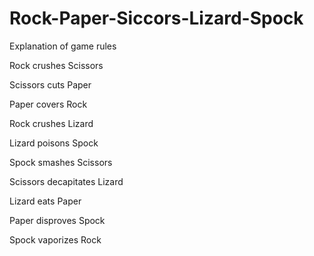 # Rock-Paper-Siccors-Lizard-Spock

Explanation of game rules

Rock crushes Scissors 

Scissors cuts Paper

Paper covers Rock

Rock crushes Lizard

Lizard poisons Spock

Spock smashes Scissors

Scissors decapitates Lizard

Lizard eats Paper

Paper disproves Spock

Spock vaporizes Rock

